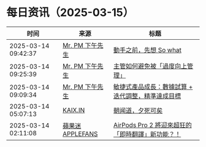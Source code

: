 ﻿# 每日资讯（2025-03-15）

|时间|来源|标题|
|---|---|---|
|2025-03-14 09:42:37|[Mr. PM 下午先生](http://feeds.feedburner.com/pmmustknow)|[動手之前，先想 So what](https://mrpm.cc/1765/)|
|2025-03-14 09:25:39|[Mr. PM 下午先生](http://feeds.feedburner.com/pmmustknow)|[主管如何避免被「過度向上管理」](https://mrpm.cc/1764/)|
|2025-03-14 09:09:34|[Mr. PM 下午先生](http://feeds.feedburner.com/pmmustknow)|[敏捷式產品成長：數據試算 + 迭代調整，精準達成目標](https://mrpm.cc/1760/)|
|2025-03-14 05:07:13|[KAIX.IN](https://kaix.in/feed/)|[朝闻道，夕死可矣](https://kaix.in/2025/0314-no-fear-of-death/)|
|2025-03-14 02:11:08|[蘋果迷 APPLEFANS](https://applefans.today/feed/)|[AirPods Pro 2 將迎來超狂的「即時翻譯」新功能？！](https://applefans.today/2025-03-live-translation-airpods-pro-2-ios-19/)|
